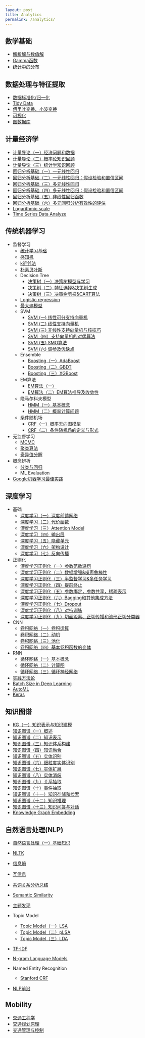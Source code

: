 ```yaml
---
layout: post
title: Analytics
permalink: /analytics/
---
```


## 数学基础

- [解析解与数值解](http://hxiaom.github.io/analytics/2019/04/23/solution.html)
- [Gamma函数](http://hxiaom.github.io/analytics/2019/04/21/gamma.html)
- [统计中的分布](http://hxiaom.github.io/analytics/2019/04/30/distribution.html)

## 数据处理与特征提取

- [数据标准化/归一化](http://hxiaom.github.io/analytics/2019/04/10/normalization.html)
- [Tidy Data](http://hxiaom.github.io/analytics/2019/01/01/tidy-data.html)
- [傅里叶变换、小波变换](http://hxiaom.github.io/analytics/2019/04/10/wavelet.html)
- [可视化](http://hxiaom.github.io/analytics/2019/07/04/visualization.html)
- [图数据库](http://hxiaom.github.io/2019/07/08/graph-databases.html)

## 计量经济学

- [计量导论（一）经济问题和数据](http://hxiaom.github.io/analytics/2019/06/27/eco-1.html)
- [计量导论（二）概率论知识回顾](http://hxiaom.github.io/analytics/2019/06/28/eco-2.html)
- [计量导论（三）统计学知识回顾](http://hxiaom.github.io/analytics/2019/07/04/eco-3.html)
- [回归分析基础（一）一元线性回归](http://hxiaom.github.io/analytics/2019/07/19/eco-4.html)
- [回归分析基础（二）一元线性回归：假设检验和置信区间](http://hxiaom.github.io/analytics/2019/07/24/eco-5.html)
- [回归分析基础（三）多元线性回归](http://hxiaom.github.io/analytics/2019/07/28/econ-6.html)
- [回归分析基础（四）多元线性回归：假设检验和置信区间](http://hxiaom.github.io/analytics/2019/07/30/econ-7.html)
- [回归分析基础（五）非线性回归函数](http://hxiaom.github.io/analytics/2019/07/31/econ-8.html)
- [回归分析基础（六）多元回归分析有效性的评估](http://hxiaom.github.io/analytics/2019/08/04/econ-9.html)
- [Logarithmic scale](http://hxiaom.github.io/analytics/2019/03/27/log.html)
- [Time Series Data Analyze](http://hxiaom.github.io/analytics/2018/11/19/time-series-data.html)

## 传统机器学习

- 监督学习
    - [统计学习基础](http://hxiaom.github.io/analytics/2019/04/29/ml-basic.html)
    - [感知机](http://hxiaom.github.io/analytics/2019/04/21/perceptron.html)
    - [k近邻法](http://hxiaom.github.io/analytics/2019/04/23/knn.html)
    - [朴素贝叶斯](http://hxiaom.github.io/analytics/2019/04/12/naive-bayes.html)
    - Decision Tree
        - [决策树（一）决策树模型与学习](http://hxiaom.github.io/analytics/2019/04/14/decision-tree-1.html)
        - [决策树（二）特征选择&决策树生成](http://hxiaom.github.io/analytics/2019/04/14/decision-tree-2.html)
        - [决策树（三）决策树剪枝&CART算法](http://hxiaom.github.io/analytics/2019/04/15/decision-tree-3.html)
    - [Logistic regression](http://hxiaom.github.io/2019/04/28/logistic-regression.html)
    - [最大熵模型](http://hxiaom.github.io/analytics/2019/04/29/maxi-entropy.html)
    - SVM
        - [SVM (一) 线性可分支持向量机](http://hxiaom.github.io/analytics/2019/03/28/svm-1.html)
        - [SVM (二) 线性支持向量机](http://hxiaom.github.io/analytics/2019/03/29/SVM-2.html)
        - [SVM (三) 非线性支持向量机与核技巧](http://hxiaom.github.io/analytics/2019/03/30/svm-3.html)
        - [SVM（四）支持向量机的对偶算法](http://hxiaom.github.io/analytics/2019/04/02/svm-4.html)
        - [SVM (五) SMO算法](http://hxiaom.github.io/analytics/2019/04/07/smv-5.html)
        - [SVM (六) 调参及优缺点](http://hxiaom.github.io/analytics/2019/04/10/svm-6.html)
    - Ensemble
        - [Boosting（一）AdaBoost](http://hxiaom.github.io/analytics/2019/04/11/boosting.html)
        - [Boosting（二）GBDT](http://hxiaom.github.io/analytics/2019/04/12/boosting-tree.html)
        - [Boosting（三）XGBoost](http://hxiaom.github.io/analytics/2019/04/12/xgboost.html)
    - EM算法
        - [EM算法（一）](http://hxiaom.github.io/analytics/2019/04/18/em.html)
        - [EM算法（二）EM算法推导及收敛性](http://hxiaom.github.io/analytics/2019/04/25/em-2.html)
    - 隐马尔科夫模型
        - [HMM（一）基本概念](http://hxiaom.github.io/analytics/2019/05/06/hmm.html)
        - [HMM（二）概率计算问题](http://hxiaom.github.io/analytics/2019/05/06/hmm-2.html)
    - 条件随机场
        - [CRF（一）概率无向图模型](http://hxiaom.github.io/analytics/2019/05/06/crf.html)
        - [CRF（二）条件随机场的定义与形式](http://hxiaom.github.io/analytics/2019/05/07/crf-2.html)
- 无监督学习
    - [MCMC](http://hxiaom.github.io/analytics/2019/04/23/mcmc.html)
    - [聚类算法](http://hxiaom.github.io/analytics/2019/04/30/clustering.html)
    - [奇异值分解](http://hxiaom.github.io/analytics/2019/04/17/SVD.html)
- 概念辨析
    - [分类与回归](http://hxiaom.github.io/analytics/2019/04/23/regression-classification.html)
    - [ML Evaluation](http://hxiaom.github.io/analytics/2018/12/25/evaluation-of-machine-learning-model.html)
- [Google机器学习最佳实践](http://hxiaom.github.io/analytics/2019/07/10/ml-best-practice.html)

## 深度学习

- 基础
    - [深度学习（一）深度前馈网络](http://hxiaom.github.io/analytics/2019/04/01/dl-1.html)
    - [深度学习（二）代价函数](http://hxiaom.github.io/analytics/2019/04/07/dl-2.html)
    - [深度学习（三）Attention Model](http://hxiaom.github.io/analytics/2019/05/05/attention-model.html)
    - [深度学习（四）输出层](http://hxiaom.github.io/analytics/2019/05/07/dl-3.html)
    - [深度学习（五）隐藏单元](http://hxiaom.github.io/analytics/2019/05/09/dl-5.html)
    - [深度学习（六）架构设计](http://hxiaom.github.io/analytics/2019/05/09/dl-6.html)
    - [深度学习（七）反向传播](http://hxiaom.github.io/analytics/2019/05/10/dl-7.html)
- 正则化
    - [深度学习正则化（一）参数范数惩罚](http://hxiaom.github.io/analytics/2019/05/12/dl-8.html)
    - [深度学习正则化（二）数据增强&噪声鲁棒性](http://hxiaom.github.io/analytics/2019/05/13/dl-9.html)
    - [深度学习正则化（三）半监督学习&多任务学习](http://hxiaom.github.io/analytics/2019/05/14/dl-10.html)
    - [深度学习正则化（四）提前终止](http://hxiaom.github.io/analytics/2019/05/14/dl-11.html)
    - [深度学习正则化（五）参数绑定，参数共享，稀疏表示](http://hxiaom.github.io/analytics/2019/05/15/dl-12.html)
    - [深度学习正则化（六）Bagging和其他集成方法](http://hxiaom.github.io/analytics/2019/05/15/dl-13.html)
    - [深度学习正则化（七）Dropout](http://hxiaom.github.io/analytics/2019/05/15/dl-14.html)
    - [深度学习正则化（八）对抗训练](http://hxiaom.github.io/analytics/2019/05/16/dl-15.html)
    - [深度学习正则化（九）切面距离、正切传播和流形正切分类器](http://hxiaom.github.io/analytics/2019/05/16/dl-16.html)
- CNN
    - [卷积网络（一）卷积运算](http://hxiaom.github.io/analytics/2019/05/17/dl-17.html)
    - [卷积网络（二）动机](http://hxiaom.github.io/analytics/2019/05/19/dl-18.html)
    - [卷积网络（三）池化](http://hxiaom.github.io/analytics/2019/05/20/dl-19.html)
    - [卷积网络（四）基本卷积函数的变体](http://hxiaom.github.io/analytics/2019/05/21/dl-20.html)
- RNN
    - [循环网络（一）基本概念](http://hxiaom.github.io/analytics/2019/05/21/dl-21.html)
    - [循环网络（二）计算图](http://hxiaom.github.io/analytics/2019/05/22/dl-22.html)
    - [循环网络（三）循环神经网络](http://hxiaom.github.io/analytics/2019/05/28/dl-23.html)
- [实践方法论](http://hxiaom.github.io/analytics/2019/07/05/dl-24.html)
- [Batch Size in Deep Learning](http://hxiaom.github.io/analytics/2018/12/26/batch-size.html)
- [AutoML](http://hxiaom.github.io/analytics/2019/05/06/automl.html)
- [Keras](http://hxiaom.github.io/analytics/2018/12/25/Keras.html)

## 知识图谱

- [KG（一）知识表示与知识建模](http://hxiaom.github.io/analytics/2019/05/05/knowledge-representation.html)
- [知识图谱（一）概述](http://hxiaom.github.io/analytics/2019/06/02/kg-1.html)
- [知识图谱（二）知识表示](http://hxiaom.github.io/analytics/2019/06/04/kg-2.html)
- [知识图谱（三）知识体系构建](http://hxiaom.github.io/analytics/2019/06/04/kg-3.html)
- [知识图谱（四）知识融合](http://hxiaom.github.io/analytics/2019/06/06/kg-4.html)
- [知识图谱（五）实体识别](http://hxiaom.github.io/analytics/2019/06/08/kg-5.html)
- [知识图谱（六）细粒度实体识别](http://hxiaom.github.io/analytics/2019/06/10/kg-6.html)
- [知识图谱（七）实体扩展](http://hxiaom.github.io/analytics/2019/06/12/kg-7.html)
- [知识图谱（八）实体消歧](http://hxiaom.github.io/analytics/2019/06/13/kg-8.html)
- [知识图谱（九）关系抽取](http://hxiaom.github.io/analytics/2019/06/19/kg-9.html)
- [知识图谱（十）事件抽取](http://hxiaom.github.io/analytics/2019/06/21/kg-10.html)
- [知识图谱（十一）知识存储和检索](http://hxiaom.github.io/analytics/2019/06/24/kg-11.html)
- [知识图谱（十二）知识推理](http://hxiaom.github.io/analytics/2019/06/25/kg-12.html)
- [知识图谱（十三）知识问答与对话](http://hxiaom.github.io/analytics/2019/06/27/kg-13.html)
- [Knowledge Graph Embedding](http://hxiaom.github.io/analytics/2018/12/29/Knowledge-graph-embedding.html)

## 自然语言处理(NLP)

- [自然语言处理（一）基础知识](http://hxiaom.github.io/method/2019/07/01/nlp.html)
- [NLTK](http://hxiaom.github.io/analytics/2018/09/18/NLP.html)
- [信息熵](http://hxiaom.github.io/analytics/2019/04/29/information-entropy.html)
- [互信息](http://hxiaom.github.io/analytics/2019/04/25/mi.html)
- [共词关系分析总结](http://hxiaom.github.io/2019/04/25/co-words.html)
- [Semantic Similarity](http://hxiaom.github.io/analytics/2019/04/02/semantic-similarity.html)
- [主题发现](http://hxiaom.github.io/analytics/2019/04/29/topic.html)
- Topic Model
    - [Topic Model（一）LSA](http://hxiaom.github.io/analytics/2019/04/17/topic-model-1.html)
    - [Topic Model（二）pLSA](http://hxiaom.github.io/analytics/2019/04/17/topic-model-2.html)
    - [Topic Model（三）LDA](http://hxiaom.github.io/analytics/2019/04/02/lda.html)
- [TF-IDF](http://hxiaom.github.io/analytics/2019/03/20/tf-idf.html)

- [N-gram Language Models](http://hxiaom.github.io/analytics/2019/04/15/n-gram.html)
- Named Entity Recognition
    - [Stanford CRF](http://hxiaom.github.io/analytics/2019/01/08/NER.html)
- [NLP前沿](http://hxiaom.github.io/anlaytics/2019/07/14/nlp-advanced.html)


## Mobility

- [交通工程学](http://hxiaom.github.io/2019/07/08/transportation-engineering.html)
- [交通规划原理](http://hxiaom.github.io/analytics/2019/07/13/traffic-planning.html)
- [交通管理与控制](http://hxiaom.github.io/analytics/2019/07/13/transportation-management.html)